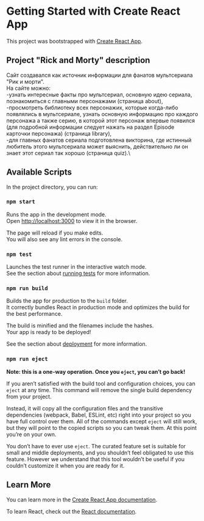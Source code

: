 # Getting Started with Create React App

This project was bootstrapped with [Create React App](https://github.com/facebook/create-react-app).

## Project "Rick and Morty" description
Сайт создавался как источник информации для фанатов мультсериала "Рик и морти". \
На сайте можно:\
-узнать интересные факты про мультсериал, основную идею сериала, познакомиться с главными персонажами (страница about), \
-просмотреть библиотеку всех персонажих, которые когда-либо появлялись в мультсериале, узнать основную информацию про каждого персонажа а также серию, в которой этот персонаж впервые появился (для подробной информации следует нажать на раздел Episode карточки персонажа) (страница library),\
-для главных фанатов сериала подготовлена викторина, где истинный любитель этого мультсериала может выяснить, действительно ли он знает этот сериал так хорошо (страница quiz).\



## Available Scripts

In the project directory, you can run:

### `npm start`

Runs the app in the development mode.\
Open [http://localhost:3000](http://localhost:3000) to view it in the browser.

The page will reload if you make edits.\
You will also see any lint errors in the console.

### `npm test`

Launches the test runner in the interactive watch mode.\
See the section about [running tests](https://facebook.github.io/create-react-app/docs/running-tests) for more information.

### `npm run build`

Builds the app for production to the `build` folder.\
It correctly bundles React in production mode and optimizes the build for the best performance.

The build is minified and the filenames include the hashes.\
Your app is ready to be deployed!

See the section about [deployment](https://facebook.github.io/create-react-app/docs/deployment) for more information.

### `npm run eject`

**Note: this is a one-way operation. Once you `eject`, you can’t go back!**

If you aren’t satisfied with the build tool and configuration choices, you can `eject` at any time. This command will remove the single build dependency from your project.

Instead, it will copy all the configuration files and the transitive dependencies (webpack, Babel, ESLint, etc) right into your project so you have full control over them. All of the commands except `eject` will still work, but they will point to the copied scripts so you can tweak them. At this point you’re on your own.

You don’t have to ever use `eject`. The curated feature set is suitable for small and middle deployments, and you shouldn’t feel obligated to use this feature. However we understand that this tool wouldn’t be useful if you couldn’t customize it when you are ready for it.

## Learn More

You can learn more in the [Create React App documentation](https://facebook.github.io/create-react-app/docs/getting-started).

To learn React, check out the [React documentation](https://reactjs.org/).
